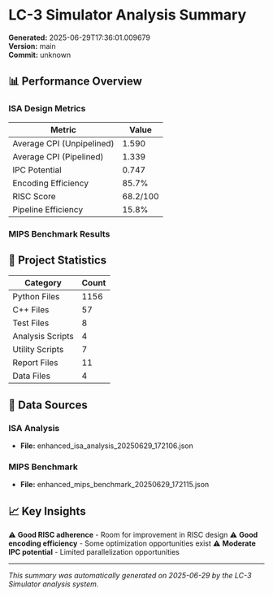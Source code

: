 # LC-3 Simulator Analysis Summary

**Generated:** 2025-06-29T17:36:01.009679  
**Version:** main  
**Commit:** unknown  

## 📊 Performance Overview

### ISA Design Metrics

| Metric | Value |
|--------|-------|
| Average CPI (Unpipelined) | 1.590 |
| Average CPI (Pipelined) | 1.339 |
| IPC Potential | 0.747 |
| Encoding Efficiency | 85.7% |
| RISC Score | 68.2/100 |
| Pipeline Efficiency | 15.8% |

### MIPS Benchmark Results

## 📁 Project Statistics

| Category | Count |
|----------|-------|
| Python Files | 1156 |
| C++ Files | 57 |
| Test Files | 8 |
| Analysis Scripts | 4 |
| Utility Scripts | 7 |
| Report Files | 11 |
| Data Files | 4 |

## 🔗 Data Sources

### ISA Analysis
- **File:** enhanced_isa_analysis_20250629_172106.json

### MIPS Benchmark  
- **File:** enhanced_mips_benchmark_20250629_172115.json

## 📈 Key Insights

⚠️ **Good RISC adherence** - Room for improvement in RISC design
⚠️ **Good encoding efficiency** - Some optimization opportunities exist
⚠️ **Moderate IPC potential** - Limited parallelization opportunities

---

*This summary was automatically generated on 2025-06-29 by the LC-3 Simulator analysis system.*
